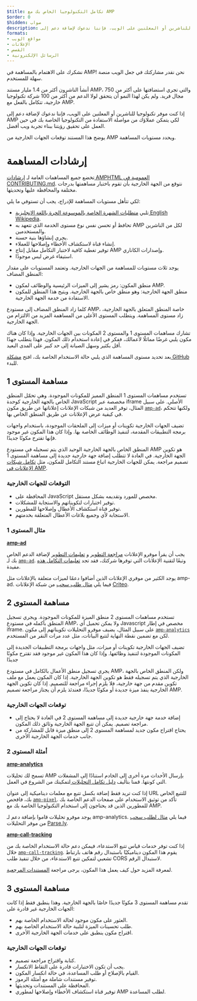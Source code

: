 ```yaml
---
$title: تكامل التكنولوجيا الخاص بك مع AMP
$order: 0
$hidden: صواب
description: إذا كنت موفر تكنولوجيا للناشرين أو المعلنين على الويب، فإننا ندعوك لإضافة دعم إلى AMP لكي يتمكن عملاؤك من مواصلة الاستفادة من التكنولوجيا الخاصة بك و...
formats:
- مواقع الويب
- الإعلانات
- القصص
- الرسائل الإلكترونية
---
```


نشكرك على الاهتمام بالمساهمة في AMP! نحن نقدر مشاركتك في جعل الويب منصة سهلة للمستخدم.

أنشأ الناشرون أكثر من 1.4 مليار مستند AMP، والتي تجري استضافتها على أكثر من 750 مجال فريد. ولم يكن لهذا النمو أن يتحقق لولا الدعم من أكثر من 100 شركة تكنولوجيا خارجية، تتكامل بالفعل مع AMP.

إذا كنت موفر تكنولوجيا للناشرين أو المعلنين على الويب، فإننا ندعوك لإضافة دعم إلى AMP لكي يتمكن عملاؤك من مواصلة الاستفادة من التكنولوجيا الخاصة بك في حين العمل على تحقيق رؤيتنا ببناء تجربة ويب أفضل.

يوضح هذا المستند توقعات الجهات الخارجية من AMP ويحدد مستويات المساهمة.

# إرشادات المساهمة

تخضع جميع المساهمات العامة لـ [إرشادات AMPHTML العمومية في CONTRIBUTING.md](https://github.com/ampproject/amphtml/blob/master/CONTRIBUTING.md). نتوقع من الجهة الخارجية بأن تقوم باختبار مساهمتها بدرجات مختلفة والمحافظة عليها وتحديثها.

لكي تتأهل مستويات المساهمة للإدراج، يجب أن تستوفي ما يلي:

- تلبي [متطلبات الشهرة الخاصة بالموسوعة الحرة باللغة الإنجليزية English Wikipedia](https://en.wikipedia.org/wiki/Wikipedia:Notability).
- تحافظ أو تحسن نفس نوع مستوى الخدمة الذي تتعهد به AMP لكل من الناشرين والمستخدمين.
- يجري إنشاؤها بنية حسنة.
- إنشاء قناة لاستكشاف الأخطاء وإصلاحها للعملاء.
- توفير تغطية كافية لاختبار التكامل مقابل إنتاج AMP وإصدارات الكاناري.
- استيفاء غرض ليس موجودًا.

يوجد ثلاث مستويات للمساهمة من الجهات الخارجية. وتعتمد المستويات على مقدار المنطق المضاف:

- منطق المكون: رمز يشير إلى الميزات الرئيسية والوظائف لمكون AMP.
- منطق الجهة الخارجية: وهو منطق خاص بالجهة الخارجية. ويتيح هذا المنطق للمكون الاستفادة من خدمة الجهة الخارجية.

كلما زاد المنطق المضاف إلى مستودع AMP، خاصة المنطق المتعلق بالجهة الخارجية، زاد مستوى المساهمة. ويتطلب المستوى الأعلى من المساهمة المزيد من الالتزام من الجهة الخارجية.

تشارك مساهمات المستوى 1 والمستوى 2 المكونات بين الجهات الخارجية. وإذا كان هناك مكون يلبي غرضًا مماثلًا لأعمالك، ففكر في إعادة استخدام ذلك المكون. فهذا يتطلب جهدًا أقل بكثير وسهل الصيانة إلى حد كبير على المدى البعيد.

بعد تحديد مستوى المساهمة الذي يلبي حالة الاستخدام الخاصة بك، افتح [مشكلة GitHub ](https://github.com/ampproject/amphtml/issues/new) للبدء.

## مساهمة المستوى 1

تستخدم مساهمات المستوى 1 المنطق المميز للمكونات الموجودة. وهي تحمّل المنطق الخاص بالجهة الخارجية كوحدة JavaScript مخصصة عبر  iframe الأصلي. على سبيل المثال، توفر العديد من شبكات الإعلانات إعلاناتها  عن طريق مكون [`amp-ad`](../../../components/reference/amp-ad.md)، ولكنها تتحكم في كيفية عرض الإعلانات عن طريق المنطق الخاص بها.

تضيف الجهات الخارجية تكوينات أو ميزات إلى الملحقات الموجودة، باستخدام واجهات برمجة التطبيقات المقدمة، لتنفيذ الوظائف الخاصة بها. وإذا كان هذا المكون غير موجود فإنها تقترح مكونًا جديدًا.

المنطق الخاص بالجهة الخارجية الوحيد الذي يتم تسجيله في مستودع AMP هو تكوين الجهة الخارجية. في العادة لا تتطلب إضافة جهة خارجية جديدة إلى مساهمة المستوى 1 تصميم مراجعة. يمكن للجهات الخارجية اتباع مستند التكامل للمكون، مثل [تكامل شبكات الإعلانات في AMP](https://github.com/ampproject/amphtml/blob/master/ads/README.md).

### التوقعات للجهات الخارجية

- المحافظة على JavaScript مخصص للمورد وتقديمه بشكل مستقل.
- توفير اختبارات لتكويناتهم والاستجابة للمشكلات.
- توفير قناة استكشاف الأعطال وإصلاحها للمطورين.
- الاستجابة لأي وجميع بلاغات الأعطال المتعلقة بخدمتهم.

### مثال المستوى 1

[**amp-ad**](../../../components/reference/amp-ad.md)

يجب أن يقرأ موفرو الإعلانات [مراجعة التطوير](https://github.com/ampproject/amphtml/tree/master/ads#overview) و [تعليمات التطوير](https://github.com/ampproject/amphtml/tree/master/ads#developer-guidelines-for-a-pull-request) لإضافة الدعم الخاص بك لـ [`amp-ad`](../../../components/reference/amp-ad.md). وتبعًا لتقنية الإعلانات التي توفرها شركتك، فقد تجد [تعليمات التكامل هذه ](/content/amp-dev/documentation/guides-and-tutorials/contribute/vendor-contributions/ad-integration-guide.md?format=ads)مفيدة.

يوجد الكثير من موفري الإعلانات الذين أضافوا دعمًا لميزات متعلقة بالإعلانات مثل amp-ad. فيما يلي [مثال طلب سحب](https://github.com/ampproject/amphtml/pull/2299) من شبكة الإعلانات [Criteo](https://github.com/ampproject/amphtml/blob/master/ads/criteo.md).

## مساهمة المستوى 2

تستخدم مساهمات المستوى 2 منطق الميزة للمكونات الموجودة. ويجري تسجيل المنطق بأكمله في مستودع AMP، ولا يمكن تحميل أي Javascript مخصص في إطار iframe. على سبيل المثال، يضيف موفرو التحليلات تكويناتهم إلى مكون [`amp-analytics`](../../../components/reference/amp-analytics.md) لكن مع تضمين نقطة النهاية لتتبع البيانات، مثل عدد مرات النقر من المستخدم.

تضيف الجهات الخارجية تكوينات أو ميزات، مثل واجهات برمجة التطبيقات الجديدة إلى المكونات الموجودة لتنفيذ وظائفها. وإذا كان هذا المكون غير موجود فقد تقترح مكونًا جديدًا

يجري تسجيل منطق الأعمال بالكامل في مستودع AMP، ولكن المنطق الخاص بالجهة الخارجية الذي يتم تسجيله فقط هو تكوين الجهة الخارجية. إذا كان المكون يعمل مع ملف تكوين مقدم من جهة خارجية، فلا يلزم إجراء مراجعة للتصميم. إذا كان تكوين الجهة الخارجية ينفذ ميزة جديدة أو مكونًا جديدًا، فعندئذ يلزم أن يجتاز مراجعة تصميم AMP.

### توقعات الجهات الخارجية

- إضافة خدمة جهة خارجية جديدة إلى مساهمة المستوى 2 في العادة لا يحتاج إلى مراجعة تصميم. يمكن أن تتبع الجهة الخارجية وثائق ذلك المكون.
- يحتاج اقتراح مكون جديد لمساهمة المستوى 2 إلى منطق ميزة قابل للمشاركة من جانب خدمات الجهة الخارجية الأخرى.

### أمثلة المستوى 2

[**amp-analytics**](../../../components/reference/amp-analytics.md)

تسمح لك تحليلات AMP بإرسال الأحداث مرة أخرى إلى الخادم استنادًا إلى المشغلات التي كونتها. قمنا بتأليف [دليل تكامل التحليلات ](../../optimize-measure/configure-analytics/index.md) لتمكينك من الشروع في العمل.

إذا كنت تريد فقط إضافة بكسل تتبع مع معلمات ديناميكية إلى عنوان URL للتتبع الخاص بك، فافحص [`amp-pixel`](../../../components/reference/amp-pixel.md). تأكد من توثيق الاستخدام على صفحات الدعم الخاصة بك للمطورين الذين قد يحتاجون إلى استخدام التكنولوجيا الخاصة بك مع AMP.

يوجد موفرو تحليلات قاموا بإضافة دعم لـ amp-analytics. فيما يلي [مثال لطلب سحب](https://github.com/ampproject/amphtml/pull/1595) من موفر التحليلات [Parse.ly](https://www.parsely.com/help/integration/google-amp/).

[**amp-call-tracking**](../../../components/reference/amp-call-tracking.md)

إذا كنت توفر خدمات قياس تتبع الاستدعاء، فيمكن دعم حالة الاستخدام الخاصة بك من خلال [`amp-call-tracking`](../../../components/reference/amp-call-tracking.md). يقوم هذا المكون ديناميكيًا باستبدال رقم هاتف بارتباط تشعبي لتمكين تتبع الاستدعاء، من خلال تنفيذ طلب CORS لاستبدال الرقم.

لمعرفة المزيد حول كيف يعمل هذا المكون، يرجى مراجعة [المستندات المرجعية](../../../components/reference/amp-call-tracking.md).

## مساهمة المستوى 3

تقدم مساهمة المستوى 3 مكونًا جديدًا خاصًا بالجهة الخارجية. وهذا ينطبق فقط إذا كانت الجهات الخارجية غير قادرة على:

- العثور على مكون موجود لحالة الاستخدام الخاصة بهم.
- طلب تحسينات الميزة لتلبية حالة الاستخدام الخاصة بهم.
- اقتراح مكون ينطبق على خدمات الجهة الخارجية الأخرى.

### توقعات الجهات الخارجية

- كتابة واقتراح مراجعة تصميم.
- يجب أن تكون الاختبارات قادرة على التقاط الانكسار.
- القيام بالإصلاح أو طلب المساعدة، في حالة انكسار المكون.
- توفير مستندات شاملة مع أمثلة الرموز.
- المحافظة على المستندات وتحديثها.
- توفير قناة استكشاف الأخطاء وإصلاحها لمطوري AMP لطلب المساعدة.
